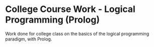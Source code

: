 # College Course Work - Logical Programming (Prolog)

Work done for college class on the basics of the logical programming paradigm, with Prolog.
